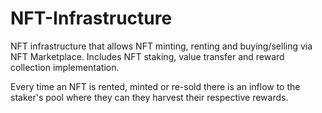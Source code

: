 
# NFT-Infrastructure

NFT infrastructure that allows NFT minting, renting and buying/selling via NFT Marketplace. Includes NFT staking, value transfer and reward collection implementation. 

Every time an NFT is rented, minted or re-sold there is an inflow to the staker's pool where they can they harvest their respective rewards. 
